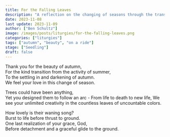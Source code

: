 ```yaml
---
title: For the Falling Leaves
description: "A reflection on the changing of seasons through the transformation of leaves from the lush greens of spring and summer to the vibrant autumnal shades"
date: 2023-11-08
last update: 2023-11-09
author: ["Ben Schultz"]
image: /images/posts/liturgies/for-the-falling-leaves.png
categories: ["liturgies"]
tags: ["autumn", "beauty", "on a ride"]
stage: ["Seedling"]
draft: false
---
```


Thank you for the beauty of autumn,  
For the kind transition from the activity of summer,  
To the settling in and darkening of autumn.  
We feel your love in this change of season.

Trees could have been anything,  
Yet you designed them to follow an arc - From life to death to new life,
We see your unlimited creativity in the countless leaves of uncountable colors.

How lovely is their waning song?  
Burst to life before thrust to ground.  
One last realization of your grace, God,  
Before detachment and a graceful glide to the ground.
